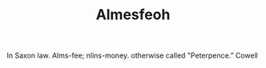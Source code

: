 ---
title: Almesfeoh
letter: A
permalink: "/definitions/almesfeoh.html"
body: In Saxon law. Alms-fee; nlins-money. otherwise called "Peterpence.” Cowell
published_at: '2018-07-07'
source: Black's Law Dictionary
layout: post
---